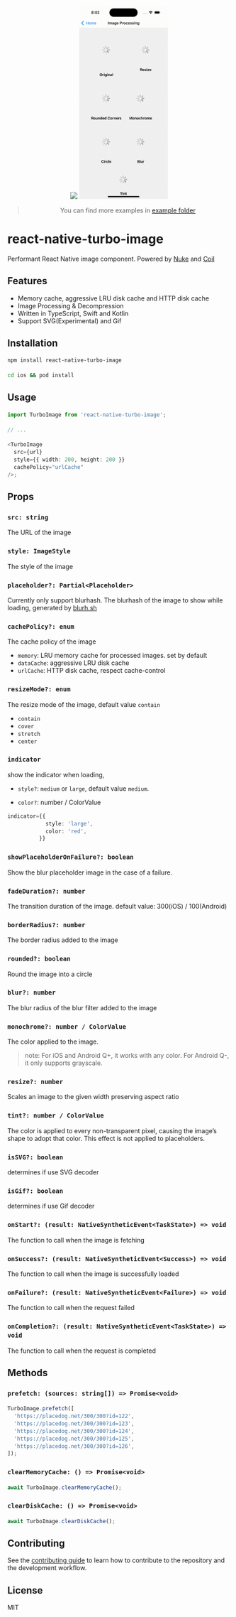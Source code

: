 <div align="center">
  <img src="https://github.com/duguyihou/react-native-turbo-image/blob/main/example/assets/list.gif" width="200" />
  <img src="https://github.com/duguyihou/react-native-turbo-image/blob/main/example/assets/process.gif" width="200" />
  
  > You can find more examples in [example folder](https://github.com/duguyihou/react-native-turbo-image/tree/main/example)
</div>

# react-native-turbo-image

Performant React Native image component. Powered by [Nuke](https://github.com/kean/Nuke) and [Coil](https://github.com/coil-kt/coil)

## Features

- Memory cache, aggressive LRU disk cache and HTTP disk cache
- Image Processing & Decompression
- Written in TypeScript, Swift and Kotlin
- Support SVG(Experimental) and Gif

## Installation

```sh
npm install react-native-turbo-image

cd ios && pod install
```

## Usage

```ts
import TurboImage from 'react-native-turbo-image';

// ...

<TurboImage
  src={url}
  style={{ width: 200, height: 200 }}
  cachePolicy="urlCache"
/>;
```

## Props

### `src: string`

The URL of the image

### `style: ImageStyle`

The style of the image

### `placeholder?: Partial<Placeholder>`

Currently only support blurhash.
The blurhash of the image to show while loading, generated by [blurh.sh](https://blurha.sh/)

### `cachePolicy?: enum`

The cache policy of the image

- `memory`: LRU memory cache for processed images. set by default
- `dataCache`: aggressive LRU disk cache
- `urlCache`: HTTP disk cache, respect cache-control

### `resizeMode?: enum`

The resize mode of the image, default value `contain`

- `contain`
- `cover`
- `stretch`
- `center`

### `indicator`

show the indicator when loading,

- `style?`: `medium` or `large`, default value `medium`.

- `color?`: number / ColorValue

```ts
indicator={{
            style: 'large',
            color: 'red',
          }}
```


### `showPlaceholderOnFailure?: boolean`

Show the blur placeholder image in the case of a failure.

### `fadeDuration?: number`

The transition duration of the image. default value: 300(iOS) / 100(Android)

### `borderRadius?: number`

The border radius added to the image

### `rounded?: boolean`

Round the image into a circle

### `blur?: number`

The blur radius of the blur filter added to the image

### `monochrome?: number / ColorValue`

The color applied to the image.

> note: For iOS and Android Q+, it works with any color. For Android Q-, it only supports grayscale.

### `resize?: number`

Scales an image to the given width preserving aspect ratio

### `tint?: number / ColorValue`

The color is applied to every non-transparent pixel, causing the image’s shape to adopt that color. This effect is not applied to placeholders.

### `isSVG?: boolean`

determines if use SVG decoder

### `isGif?: boolean`

determines if use Gif decoder

### `onStart?: (result: NativeSyntheticEvent<TaskState>) => void`

The function to call when the image is fetching

### `onSuccess?: (result: NativeSyntheticEvent<Success>) => void`

The function to call when the image is successfully loaded

### `onFailure?: (result: NativeSyntheticEvent<Failure>) => void`

The function to call when the request failed

### `onCompletion?: (result: NativeSyntheticEvent<TaskState>) => void`

The function to call when the request is completed

## Methods

### `prefetch: (sources: string[]) => Promise<void>`

```ts
TurboImage.prefetch([
  'https://placedog.net/300/300?id=122',
  'https://placedog.net/300/300?id=123',
  'https://placedog.net/300/300?id=124',
  'https://placedog.net/300/300?id=125',
  'https://placedog.net/300/300?id=126',
]);
```

### `clearMemoryCache: () => Promise<void>`

```ts
await TurboImage.clearMemoryCache();
```

### `clearDiskCache: () => Promise<void>`

```ts
await TurboImage.clearDiskCache();
```

## Contributing

See the [contributing guide](CONTRIBUTING.md) to learn how to contribute to the repository and the development workflow.

## License

MIT

